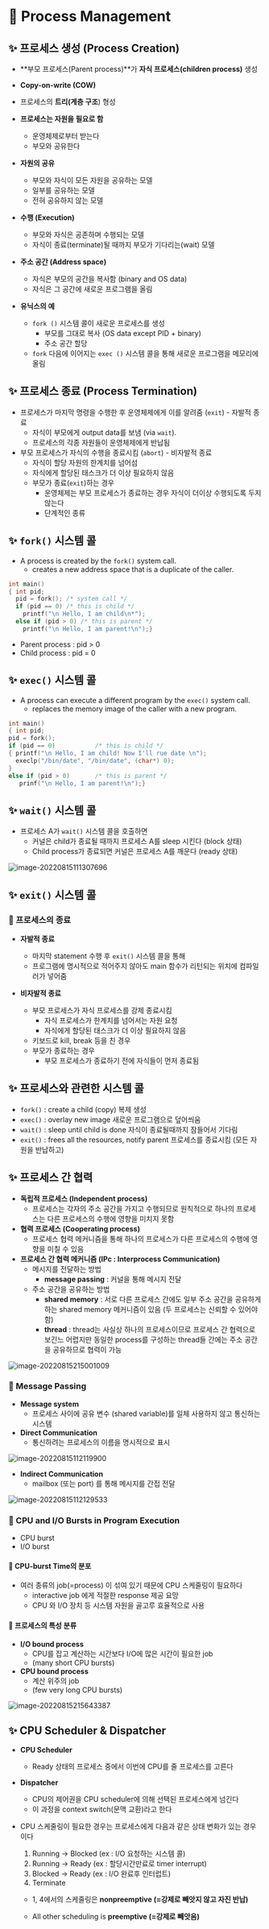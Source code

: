 # 💫 Process Management

## ✨ 프로세스 생성 (Process Creation)

- **부모 프로세스(Parent process)**가 **자식 프로세스(children process)** 생성
- **Copy-on-write (COW)**
- 프로세스의 **트리(계층 구조**) 형성
- **프로세스는 자원을 필요로 함**
  - 운영체제로부터 받는다
  - 부모와 공유한다
- **자원의 공유**
  - 부모와 자식이 모든 자원을 공유하는 모델
  - 일부를 공유하는 모델
  - 전혀 공유하지 않는 모델
- **수행 (Execution)**
  - 부모와 자식은 공존하며 수행되는 모델
  - 자식이 종료(terminate)될 때까지 부모가 기다리는(wait) 모델

- **주소 공간 (Address space)**
  - 자식은 부모의 공간을 복사함 (binary and OS data)
  - 자식은 그 공간에 새로운 프로그램을 올림
- **유닉스의 예**
  - `fork ()` 시스템 콜이 새로운 프로세스를 생성
    - 부모를 그대로 복사 (OS data except PID + binary)
    - 주소 공간 할당
  - `fork` 다음에 이어지는 `exec ()` 시스템 콜을 통해 새로운 프로그램을 메모리에 올림



## ✨ 프로세스 종료 (Process Termination)

- 프로세스가 마지막 명령을 수행한 후 운영체제에게 이를 알려줌 (`exit`) - 자발적 종료
  - 자식이 부모에게 output data를 보냄 (via `wait`).
  - 프로세스의 각종 자원들이 운영체제에게 반납됨
- 부모 프로세스가 자식의 수행을 종료시킴 (`abort`) - 비자발적 종료
  - 자식이 할당 자원의 한계치를 넘어섬
  - 자식에게 할당된 태스크가 더 이상 필요하지 않음
  - 부모가 종료(`exit`)하는 경우
    - 운영체제는 부모 프로세스가 종료하는 경우 자식이 더이상 수행되도록 두지 않는다
    - 단계적인 종류



## ✨ `fork()` 시스템 콜

- A process is created by the `fork()` system call.
  - creates a new address space that is a duplicate of the caller.

```c
int main()
{ int pid;
  pid = fork(); /* system call */
  if (pid == 0)	/* this is child */
	printf("\n Hello, I am child\n*");
  else if (pid > 0)	/* this is parent */
    printf("\n Hello, I am parent!\n");}
```

- Parent process : pid > 0
- Child process : pid = 0



## ✨ `exec()` 시스템 콜

- A process can execute a different program by the `exec()` system call.
  - replaces the memory image of the caller with a new program.

```c
int main()
{ int pid;
pid = fork();
if (pid == 0)			/* this is child */
{ printf("\n Hello, I am child! Now I'll rue date \n");
  execlp("/bin/date", "/bin/date", (char*) 0);
}
else if (pid > 0)		/* this is parent */
   prinf("\n Hello, I am parent!\n");}
```



## ✨ `wait()` 시스템 콜

- 프로세스 A가 `wait()` 시스템 콜을 호출하면
  - 커널은 child가 종료될 때까지 프로세스 A를 sleep 시킨다 (block 상태)
  - Child process가 종료되면 커널은 프로세스 A를 깨운다 (ready 상태)

![image-20220815111307696](assets/image-20220815111307696.png)



## ✨ `exit()` 시스템 콜

### 📢 프로세스의 종료

- **자발적 종료**

  - 마지막 statement 수행 후 `exit()` 시스템 콜을 통해
  - 프로그램에 명시적으로 적어주지 않아도 main 함수가 리턴되는 위치에 컴파일러가 넣어줌

- **비자발적 종료**

  - 부모 프로세스가 자식 프로세스를 강제 종료시킴
    - 자식 프로세스가 한계치를 넘어서는 자원 요청
    - 자식에게 할당된 태스크가 더 이상 필요하지 않음
  - 키보드로 kill, break 등을 친 경우
  - 부모가 종료하는 경우
    - 부모 프로세스가 종료하기 전에 자식들이 먼저 종료됨

  

## ✨ 프로세스와 관련한 시스템 콜

- `fork()` : create a child (copy) 복제 생성
- `exec()` : overlay new image 새로운 프로그램으로 덮어씌움
- `wait()` : sleep until child is done 자식이 종료될때까지 잠들어서 기다림
- `exit()` : frees all the resources, notify parent 프로세스를 종료시킴 (모든 자원을 반납하고)



## ✨ 프로세스 간 협력

- **독립적 프로세스 (Independent process)**
  - 프로세스는 각자의 주소 공간을 가지고 수행되므로 원칙적으로 하나의 프로세스는 다른 프로세스의 수행에 영향을 미치지 못함
- **협력 프로세스 (Cooperating process)**
  - 프로세스 협력 메커니즘을 통해 하나의 프로세스가 다른 프로세스의 수행에 영향을 미칠 수 있음
- **프로세스 간 협력 메커니즘 (IPc : Interprocess Communication)**
  - 메시지를 전달하는 방법 
    - **message passing** : 커널을 통해 메시지 전달
  - 주소 공간을 공유하는 방법
    - **shared memory** : 서로 다른 프로세스 간에도 일부 주소 공간을 공유하게 하는 shared memory 메커니즘이 있음 (두 프로세스는 신뢰할 수 있어야 함)
    - **thread** : thread는 사실상 하나의 프로세스이므로 프로세스 간 협력으로 보긴느 어렵지만 동일한 process를 구성하는 thread들 간에는 주소 공간을 공유하므로 협력이 가능

![image-20220815215001009](assets/image-20220815215001009.png)



### 📢 Message Passing

- **Message system**
  - 프로세스 사이에 공유 변수 (shared variable)를 일체 사용하지 않고 통신하는 시스템
- **Direct Communication**
  - 통신하려는 프로세스의 이름을 명시적으로 표시

![image-20220815112119900](assets/image-20220815112119900.png)

- **Indirect Communication**
  - mailbox (또는 port) 를 통해 메시지를 간접 전달

![image-20220815112129533](assets/image-20220815112129533.png)



### 📢 CPU and I/O Bursts in Program Execution

- CPU burst
- I/O burst

#### 📢 CPU-burst Time의 분포

- 여러 종류의 job(=process) 이 섞여 있기 때문에 CPU 스케줄링이 필요하다
  - interactive job 에게 적절한 response 제공 요망
  - CPU 와 I/O 장치 등 시스템 자원을 골고루 효율적으로 사용

#### 📢 프로세스의 특성 분류

- **I/O bound process**
  - CPU를 잡고 계산하는 시간보다 I/O에 많은 시간이 필요한 job
  - (many short CPU bursts)
- **CPU bound process**
  - 계산 위주의 job
  - (few very long CPU bursts)

![image-20220815215643387](assets/image-20220815215643387.png)

## ✨ CPU Scheduler & Dispatcher

- **CPU Scheduler**

  - Ready 상태의 프로세스 중에서 이번에 CPU를 줄 프로세스를 고른다

- **Dispatcher**

  - CPU의 제어권을 CPU scheduler에 의해 선택된 프로세스에게 넘긴다
  - 이 과정을 context switch(문맥 교환)라고 한다

- CPU 스케줄링이 필요한 경우는 프로세스에게 다음과 같은 상태 변화가 있는 경우이다

  1. Running → Blocked (ex : I/O 요청하는 시스템 콜)
  2. Running → Ready (ex : 할당시간만료로 timer interrupt)
  3. Blocked → Ready (ex : I/O 완료후 인터럽트)
  4. Terminate

  

  - 1, 4에서의 스케줄링은 **nonpreemptive (=강제로 빼앗지 않고 자진 반납)**

  - All other scheduling is **preemptive (=강제로 빼앗음)**
  
    
